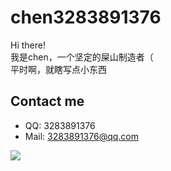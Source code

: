 # chen3283891376

Hi there!\
我是chen，一个坚定的屎山制造者（\
平时啊，就瞎写点小东西

## Contact me
- QQ: 3283891376
- Mail: [3283891376@qq.com](mailto:3283891376@qq.com)

<!--START_SECTION:waka-->
<!--END_SECTION:waka-->

![](https://github-readme-stats.vercel.app/api/top-langs/?username=chen3283891376&layout=compact)
